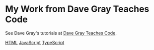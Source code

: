 # My Work from Dave Gray Teaches Code

See Dave Gray's tutorials at [Dave Gray Teaches Code](https://courses.davegray.codes/).

[HTML](HTML)
[JavaScript](JavaScript)
[TypeScript](TypeScript)
